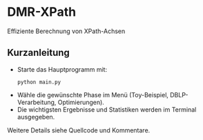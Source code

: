 # DMR-XPath
Effiziente Berechnung von XPath-Achsen

## Kurzanleitung

- Starte das Hauptprogramm mit:
  ```
  python main.py
  ```
- Wähle die gewünschte Phase im Menü (Toy-Beispiel, DBLP-Verarbeitung, Optimierungen).
- Die wichtigsten Ergebnisse und Statistiken werden im Terminal ausgegeben.

Weitere Details siehe Quellcode und Kommentare.
